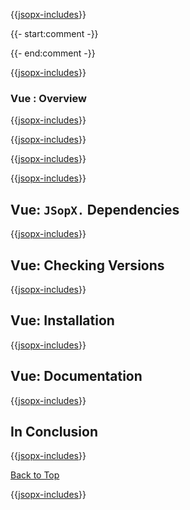 ﻿{{[jsopx-includes](AllGlobal/Master/Includes/Sections/Technologies/Vue/Header.md)}}

{{- start:comment -}}
<!-- START JSOPX NOVA DOCX HEADER
group: 'Technologies'
subGroup: 'Vue'
isDraft: true
isProductionReady: true
toc: true
END JSOPX NOVA DOCX HEADER -->
{{- end:comment -}}

{{[jsopx-includes](AllGlobal/Master/Includes/Common/Draft-Notice.md)}}


### Vue : Overview

{{[jsopx-includes](AllGlobal/Master/Includes/Sections/Technologies/Vue/Overview.md)}}

{{[jsopx-includes](AllGlobal/Master/Includes/Common/Current-Phase.md)}}

{{[jsopx-includes](AllGlobal/Master/Includes/Sections/Technologies/Vue/BodyContent.md)}}

{{[jsopx-includes](AllGlobal/Master/Includes/Common/Alerts-Current.md)}}


## Vue: `JSopX.` Dependencies

{{[jsopx-includes](AllGlobal/Master/Includes/Sections/Technologies/Vue/JsopxDependencies.md)}}


## Vue: Checking Versions

{{[jsopx-includes](AllGlobal/Master/Includes/Sections/Technologies/Vue/CheckingVersions.md)}}


## Vue: Installation

{{[jsopx-includes](AllGlobal/Master/Includes/Sections/Technologies/Vue/Installation.md)}}

## Vue: Documentation

{{[jsopx-includes](AllGlobal/Master/Includes/Sections/Technologies/Vue/Documentation.md)}}

## In Conclusion

{{[jsopx-includes](AllGlobal/Master/Includes/Sections/Technologies/Vue/InConclusion.md)}}

[Back to Top](#table-of-contents)

{{[jsopx-includes](AllGlobal/Master/Includes/Layout/Footer.md)}}